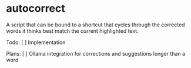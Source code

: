 # autocorrect
A script that can be bound to a shortcut that cycles through the corrected words it thinks best match the current highlighted text.

Todo:
[ ] Implementation

Plans:
[ ] Ollama integration for corrections and suggestions longer than a word

